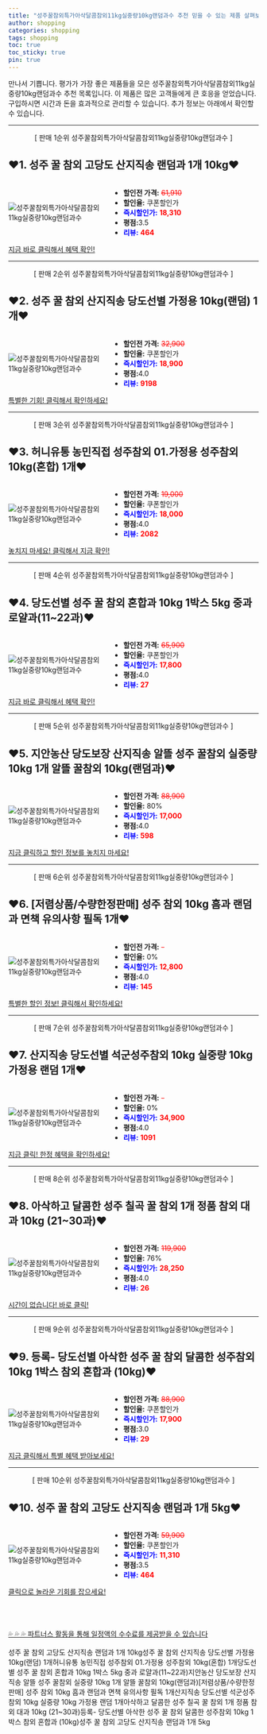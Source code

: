 ```yaml
---
title: "성주꿀참외특가아삭달콤참외11kg실중량10kg랜덤과수 추천 믿을 수 있는 제품 살펴보기 성주 꿀 참외 고당도 산지직송"
author: shopping
categories: shopping
tags: shopping
toc: true
toc_sticky: true
pin: true
---
```

만나서 기쁩니다. 평가가 가장 좋은 제품들을 모은 성주꿀참외특가아삭달콤참외11kg실중량10kg랜덤과수 추천 목록입니다. 이 제품은 많은 고객들에게 큰 호응을 얻었습니다. 구입하시면 시간과 돈을 효과적으로 관리할 수 있습니다. 추가 정보는 아래에서 확인할 수 있습니다.

---
<p class="toplist" style="margin: 0 auto; display: block; width: fit-content;">[ 판매 1순위 성주꿀참외특가아삭달콤참외11kg실중량10kg랜덤과수 ]</p>

<h2><strong>❤️1. 성주 꿀 참외 고당도 산지직송 랜덤과 1개 10kg❤️</strong></h2>

<div style="display: flex; align-items: center;">
    <div style="flex: 0.4;">
        <img src="https://thumbnail6.coupangcdn.com/thumbnails/remote/230x230ex/image/vendor_inventory/003e/435d1dbd7cfbb8faa6b23a202d31491b8a07ed14cc7c973b697f9baec118.jpg" alt="성주꿀참외특가아삭달콤참외11kg실중량10kg랜덤과수" style="max-width: 100%;">
    </div>
    <div style="flex: 0.6; margin-left: 10px;">
        <ul>
            <li><strong>할인전 가격:</strong> <del style="color: red;">61,910</del></li>
            <li><strong>할인율:</strong> 쿠폰할인가</li>
            <li><span style='color:blue'><strong>즉시할인가:</strong></span> <span style='color:red'><strong>18,310</strong></span></li>
            <li><strong>평점:</strong>3.5</li>
            <li><span style='color:blue'><strong>리뷰:</strong></span> <span style='color:red'><strong>464</strong></span></li>
        </ul>
    </div>
</div>
<div class="center">
    <a href="https://selin100587.github.io?lptag=AF9450613&subid=githubio&pageKey=7432250478&traceid=V0-153&itemId=19305995764&vendorItemId=86420345383" class="myButton">
        지금 바로 클릭해서 혜택 확인!
    </a>
</div>


---
<p class="toplist" style="margin: 0 auto; display: block; width: fit-content;">[ 판매 2순위 성주꿀참외특가아삭달콤참외11kg실중량10kg랜덤과수 ]</p>

<h2><strong>❤️2. 성주 꿀 참외 산지직송 당도선별 가정용 10kg(랜덤) 1개❤️</strong></h2>

<div style="display: flex; align-items: center;">
    <div style="flex: 0.4;">
        <img src="https://thumbnail7.coupangcdn.com/thumbnails/remote/230x230ex/image/vendor_inventory/7373/7e517a3b7dcc72938de0eb6e0f5d456b067f86f94c110399e8410c595cb4.jpg" alt="성주꿀참외특가아삭달콤참외11kg실중량10kg랜덤과수" style="max-width: 100%;">
    </div>
    <div style="flex: 0.6; margin-left: 10px;">
        <ul>
            <li><strong>할인전 가격:</strong> <del style="color: red;">32,900</del></li>
            <li><strong>할인율:</strong> 쿠폰할인가</li>
            <li><span style='color:blue'><strong>즉시할인가:</strong></span> <span style='color:red'><strong>18,900</strong></span></li>
            <li><strong>평점:</strong>4.0</li>
            <li><span style='color:blue'><strong>리뷰:</strong></span> <span style='color:red'><strong>9198</strong></span></li>
        </ul>
    </div>
</div>
<div class="center">
    <a href="https://selin100587.github.io?lptag=AF9450613&subid=githubio&pageKey=7215613518&traceid=V0-153&itemId=18271853821&vendorItemId=74368392669" class="myButton">
        특별한 기회! 클릭해서 확인하세요!
    </a>
</div>


---
<p class="toplist" style="margin: 0 auto; display: block; width: fit-content;">[ 판매 3순위 성주꿀참외특가아삭달콤참외11kg실중량10kg랜덤과수 ]</p>

<h2><strong>❤️3. 허니유통 농민직접 성주참외 01.가정용 성주참외 10kg(혼합) 1개❤️</strong></h2>

<div style="display: flex; align-items: center;">
    <div style="flex: 0.4;">
        <img src="https://thumbnail9.coupangcdn.com/thumbnails/remote/230x230ex/image/vendor_inventory/ea18/ac96542425e1249e98e6a703b5a7f6531b58055e492ed780c5680f3d644d.jpg" alt="성주꿀참외특가아삭달콤참외11kg실중량10kg랜덤과수" style="max-width: 100%;">
    </div>
    <div style="flex: 0.6; margin-left: 10px;">
        <ul>
            <li><strong>할인전 가격:</strong> <del style="color: red;">19,000</del></li>
            <li><strong>할인율:</strong> 쿠폰할인가</li>
            <li><span style='color:blue'><strong>즉시할인가:</strong></span> <span style='color:red'><strong>18,000</strong></span></li>
            <li><strong>평점:</strong>4.0</li>
            <li><span style='color:blue'><strong>리뷰:</strong></span> <span style='color:red'><strong>2082</strong></span></li>
        </ul>
    </div>
</div>
<div class="center">
    <a href="https://selin100587.github.io?lptag=AF9450613&subid=githubio&pageKey=243206193&traceid=V0-153&itemId=772055408&vendorItemId=4779086732" class="myButton">
        놓치지 마세요! 클릭해서 지금 확인!
    </a>
</div>


---
<p class="toplist" style="margin: 0 auto; display: block; width: fit-content;">[ 판매 4순위 성주꿀참외특가아삭달콤참외11kg실중량10kg랜덤과수 ]</p>

<h2><strong>❤️4. 당도선별 성주 꿀 참외 혼합과 10kg 1박스 5kg 중과 로얄과(11~22과)❤️</strong></h2>

<div style="display: flex; align-items: center;">
    <div style="flex: 0.4;">
        <img src="https://thumbnail6.coupangcdn.com/thumbnails/remote/230x230ex/image/vendor_inventory/f928/5bc636059fb17918fc8a43daf425c0f7db65ce86a88dfad17e1e85e286e8.jpg" alt="성주꿀참외특가아삭달콤참외11kg실중량10kg랜덤과수" style="max-width: 100%;">
    </div>
    <div style="flex: 0.6; margin-left: 10px;">
        <ul>
            <li><strong>할인전 가격:</strong> <del style="color: red;">65,900</del></li>
            <li><strong>할인율:</strong> 쿠폰할인가</li>
            <li><span style='color:blue'><strong>즉시할인가:</strong></span> <span style='color:red'><strong>17,800</strong></span></li>
            <li><strong>평점:</strong>4.0</li>
            <li><span style='color:blue'><strong>리뷰:</strong></span> <span style='color:red'><strong>27</strong></span></li>
        </ul>
    </div>
</div>
<div class="center">
    <a href="https://selin100587.github.io?lptag=AF9450613&subid=githubio&pageKey=8088185646&traceid=V0-153&itemId=22832542679&vendorItemId=89867288892" class="myButton">
        지금 바로 클릭해서 혜택 확인!
    </a>
</div>


---
<p class="toplist" style="margin: 0 auto; display: block; width: fit-content;">[ 판매 5순위 성주꿀참외특가아삭달콤참외11kg실중량10kg랜덤과수 ]</p>

<h2><strong>❤️5. 지안농산 당도보장 산지직송 알뜰 성주 꿀참외 실중량 10kg 1개 알뜰 꿀참외 10kg(랜덤과)❤️</strong></h2>

<div style="display: flex; align-items: center;">
    <div style="flex: 0.4;">
        <img src="https://thumbnail8.coupangcdn.com/thumbnails/remote/230x230ex/image/vendor_inventory/a1a5/df770cd7858dbd2a50b21428658c843a88dc61e805ac1c45d227ab8b029e.jpg" alt="성주꿀참외특가아삭달콤참외11kg실중량10kg랜덤과수" style="max-width: 100%;">
    </div>
    <div style="flex: 0.6; margin-left: 10px;">
        <ul>
            <li><strong>할인전 가격:</strong> <del style="color: red;">88,900</del></li>
            <li><strong>할인율:</strong> 80%</li>
            <li><span style='color:blue'><strong>즉시할인가:</strong></span> <span style='color:red'><strong>17,000</strong></span></li>
            <li><strong>평점:</strong>4.0</li>
            <li><span style='color:blue'><strong>리뷰:</strong></span> <span style='color:red'><strong>598</strong></span></li>
        </ul>
    </div>
</div>
<div class="center">
    <a href="https://selin100587.github.io?lptag=AF9450613&subid=githubio&pageKey=8203190885&traceid=V0-153&itemId=23520719296&vendorItemId=80760809785" class="myButton">
        지금 클릭하고 할인 정보를 놓치지 마세요!
    </a>
</div>


---
<p class="toplist" style="margin: 0 auto; display: block; width: fit-content;">[ 판매 6순위 성주꿀참외특가아삭달콤참외11kg실중량10kg랜덤과수 ]</p>

<h2><strong>❤️6. [저렴상품/수량한정판매] 성주 참외 10kg 흠과 랜덤과 면책 유의사항 필독 1개❤️</strong></h2>

<div style="display: flex; align-items: center;">
    <div style="flex: 0.4;">
        <img src="https://thumbnail6.coupangcdn.com/thumbnails/remote/230x230ex/image/vendor_inventory/a1b8/a228c3268e78b56592156f65324f117e1a21d26a2901ff611f06a25a7c7e.png" alt="성주꿀참외특가아삭달콤참외11kg실중량10kg랜덤과수" style="max-width: 100%;">
    </div>
    <div style="flex: 0.6; margin-left: 10px;">
        <ul>
            <li><strong>할인전 가격:</strong> <del style="color: red;">-</del></li>
            <li><strong>할인율:</strong> 0%</li>
            <li><span style='color:blue'><strong>즉시할인가:</strong></span> <span style='color:red'><strong>12,800</strong></span></li>
            <li><strong>평점:</strong>4.0</li>
            <li><span style='color:blue'><strong>리뷰:</strong></span> <span style='color:red'><strong>145</strong></span></li>
        </ul>
    </div>
</div>
<div class="center">
    <a href="https://selin100587.github.io?lptag=AF9450613&subid=githubio&pageKey=7423276646&traceid=V0-153&itemId=23584047014&vendorItemId=86377863951" class="myButton">
        특별한 할인 정보! 클릭해서 확인하세요!
    </a>
</div>


---
<p class="toplist" style="margin: 0 auto; display: block; width: fit-content;">[ 판매 7순위 성주꿀참외특가아삭달콤참외11kg실중량10kg랜덤과수 ]</p>

<h2><strong>❤️7. 산지직송 당도선별 석군성주참외 10kg 실중량 10kg 가정용 랜덤 1개❤️</strong></h2>

<div style="display: flex; align-items: center;">
    <div style="flex: 0.4;">
        <img src="https://thumbnail9.coupangcdn.com/thumbnails/remote/230x230ex/image/vendor_inventory/b94a/425d67b8c614ba3d0facc9b2da1ad27169750376d4bac44acb03d830c157.jpg" alt="성주꿀참외특가아삭달콤참외11kg실중량10kg랜덤과수" style="max-width: 100%;">
    </div>
    <div style="flex: 0.6; margin-left: 10px;">
        <ul>
            <li><strong>할인전 가격:</strong> <del style="color: red;">-</del></li>
            <li><strong>할인율:</strong> 0%</li>
            <li><span style='color:blue'><strong>즉시할인가:</strong></span> <span style='color:red'><strong>34,900</strong></span></li>
            <li><strong>평점:</strong>4.0</li>
            <li><span style='color:blue'><strong>리뷰:</strong></span> <span style='color:red'><strong>1091</strong></span></li>
        </ul>
    </div>
</div>
<div class="center">
    <a href="https://selin100587.github.io?lptag=AF9450613&subid=githubio&pageKey=6473144461&traceid=V0-153&itemId=14137374064&vendorItemId=75476612090" class="myButton">
        지금 클릭! 한정 혜택을 확인하세요!
    </a>
</div>


---
<p class="toplist" style="margin: 0 auto; display: block; width: fit-content;">[ 판매 8순위 성주꿀참외특가아삭달콤참외11kg실중량10kg랜덤과수 ]</p>

<h2><strong>❤️8. 아삭하고 달콤한 성주 칠곡 꿀 참외 1개 정품 참외 대과 10kg (21~30과)❤️</strong></h2>

<div style="display: flex; align-items: center;">
    <div style="flex: 0.4;">
        <img src="https://thumbnail7.coupangcdn.com/thumbnails/remote/230x230ex/image/vendor_inventory/7e94/994951af62c0a3155ba865b632592a152d38ce10b510ae032cb46bd23646.jpg" alt="성주꿀참외특가아삭달콤참외11kg실중량10kg랜덤과수" style="max-width: 100%;">
    </div>
    <div style="flex: 0.6; margin-left: 10px;">
        <ul>
            <li><strong>할인전 가격:</strong> <del style="color: red;">119,900</del></li>
            <li><strong>할인율:</strong> 76%</li>
            <li><span style='color:blue'><strong>즉시할인가:</strong></span> <span style='color:red'><strong>28,250</strong></span></li>
            <li><strong>평점:</strong>4.0</li>
            <li><span style='color:blue'><strong>리뷰:</strong></span> <span style='color:red'><strong>26</strong></span></li>
        </ul>
    </div>
</div>
<div class="center">
    <a href="https://selin100587.github.io?lptag=AF9450613&subid=githubio&pageKey=7900953928&traceid=V0-153&itemId=21652583836&vendorItemId=88703269298" class="myButton">
        시간이 없습니다! 바로 클릭!
    </a>
</div>


---
<p class="toplist" style="margin: 0 auto; display: block; width: fit-content;">[ 판매 9순위 성주꿀참외특가아삭달콤참외11kg실중량10kg랜덤과수 ]</p>

<h2><strong>❤️9. 등록- 당도선별 아삭한 성주 꿀 참외 달콤한 성주참외 10kg 1박스 참외 혼합과 (10kg)❤️</strong></h2>

<div style="display: flex; align-items: center;">
    <div style="flex: 0.4;">
        <img src="https://thumbnail6.coupangcdn.com/thumbnails/remote/230x230ex/image/vendor_inventory/0b82/0fe7ca9bc82252ab1cce41974ee5574a716731d812835ea5c677169777dc.jpg" alt="성주꿀참외특가아삭달콤참외11kg실중량10kg랜덤과수" style="max-width: 100%;">
    </div>
    <div style="flex: 0.6; margin-left: 10px;">
        <ul>
            <li><strong>할인전 가격:</strong> <del style="color: red;">88,900</del></li>
            <li><strong>할인율:</strong> 쿠폰할인가</li>
            <li><span style='color:blue'><strong>즉시할인가:</strong></span> <span style='color:red'><strong>17,900</strong></span></li>
            <li><strong>평점:</strong>3.0</li>
            <li><span style='color:blue'><strong>리뷰:</strong></span> <span style='color:red'><strong>29</strong></span></li>
        </ul>
    </div>
</div>
<div class="center">
    <a href="https://selin100587.github.io?lptag=AF9450613&subid=githubio&pageKey=8178883153&traceid=V0-153&itemId=23378804639&vendorItemId=90408866465" class="myButton">
        지금 클릭해서 특별 혜택 받아보세요!
    </a>
</div>


---
<p class="toplist" style="margin: 0 auto; display: block; width: fit-content;">[ 판매 10순위 성주꿀참외특가아삭달콤참외11kg실중량10kg랜덤과수 ]</p>

<h2><strong>❤️10. 성주 꿀 참외 고당도 산지직송 랜덤과 1개 5kg❤️</strong></h2>

<div style="display: flex; align-items: center;">
    <div style="flex: 0.4;">
        <img src="https://thumbnail6.coupangcdn.com/thumbnails/remote/230x230ex/image/vendor_inventory/003e/435d1dbd7cfbb8faa6b23a202d31491b8a07ed14cc7c973b697f9baec118.jpg" alt="성주꿀참외특가아삭달콤참외11kg실중량10kg랜덤과수" style="max-width: 100%;">
    </div>
    <div style="flex: 0.6; margin-left: 10px;">
        <ul>
            <li><strong>할인전 가격:</strong> <del style="color: red;">59,900</del></li>
            <li><strong>할인율:</strong> 쿠폰할인가</li>
            <li><span style='color:blue'><strong>즉시할인가:</strong></span> <span style='color:red'><strong>11,310</strong></span></li>
            <li><strong>평점:</strong>3.5</li>
            <li><span style='color:blue'><strong>리뷰:</strong></span> <span style='color:red'><strong>464</strong></span></li>
        </ul>
    </div>
</div>
<div class="center">
    <a href="https://selin100587.github.io?lptag=AF9450613&subid=githubio&pageKey=7432250478&traceid=V0-153&itemId=19305995768&vendorItemId=86420345392" class="myButton">
        클릭으로 놀라운 기회를 잡으세요!
    </a>
</div>

<br><br><br>[💦 💦 💦 파트너스 활동을 통해 일정액의 수수료를 제공받을 수 있습니다](https://link.coupang.com/a/bcpT2c)<br><br>성주 꿀 참외 고당도 산지직송 랜덤과 1개 10kg성주 꿀 참외 산지직송 당도선별 가정용 10kg(랜덤) 1개허니유통 농민직접 성주참외 01.가정용 성주참외 10kg(혼합) 1개당도선별 성주 꿀 참외 혼합과 10kg 1박스 5kg 중과 로얄과(11~22과)지안농산 당도보장 산지직송 알뜰 성주 꿀참외 실중량 10kg 1개 알뜰 꿀참외 10kg(랜덤과)[저렴상품/수량한정판매] 성주 참외 10kg 흠과 랜덤과 면책 유의사항 필독 1개산지직송 당도선별 석군성주참외 10kg 실중량 10kg 가정용 랜덤 1개아삭하고 달콤한 성주 칠곡 꿀 참외 1개 정품 참외 대과 10kg (21~30과)등록- 당도선별 아삭한 성주 꿀 참외 달콤한 성주참외 10kg 1박스 참외 혼합과 (10kg)성주 꿀 참외 고당도 산지직송 랜덤과 1개 5kg
